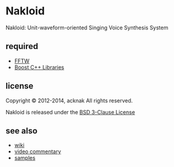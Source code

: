 Nakloid
======================
Nakloid: Unit-waveform-oriented Singing Voice Synthesis System

required
------
* [FFTW](http://www.fftw.org/)
* [Boost C++ Libraries](http://www.boost.org/)

license
----------
Copyright &copy; 2012-2014, acknak
All rights reserved.

Nakloid is released under the [BSD 3-Clause License](http://opensource.org/licenses/BSD-3-Clause)

see also
------
* [wiki](https://github.com/acknak/Nakloid/wiki)
* [video commentary](http://nico.ms/sm17093726)
* [samples](http://nico.ms/mylist/32930257)
